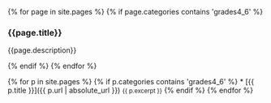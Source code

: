 {% for page in site.pages %}
  {% if page.categories contains 'grades4_6' %}
    <div class="item">
      <h3>{{page.title}}</h3>
      <p>{{page.description}}</p>
    </div>
  {% endif %}
{% endfor %}



{% for p in site.pages %}
   {% if p.categories contains 'grades4_6' %}
     * [{{ p.title }}]({{ p.url | absolute_url }})
        <small>{{ p.excerpt }}</small>
   {% endif %}
{% endfor %}